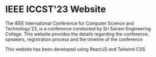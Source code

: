 # IEEE ICCST'23 Website

The IEEE International Conference for Computer Science and Technology'23, is a conference conducted by Sri Sairam Engineering College. This website provides the details regarding the conference, speakers, registration process and the timeline of the conference

This website has been developed using ReactJS and Tailwind CSS
